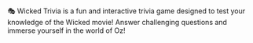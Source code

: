 🎭 Wicked Trivia is a fun and interactive trivia game designed to test your knowledge of the Wicked movie! Answer challenging questions and immerse yourself in the world of Oz!
